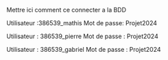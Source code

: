 Mettre ici comment ce connecter a la BDD

Utilisateur :386539_mathis
Mot de passe: Projet2024

Utilisateur : 386539_pierre
Mot de passe : Projet2024

Utilisateur : 386539_gabriel
Mot de passe : Projet2024
